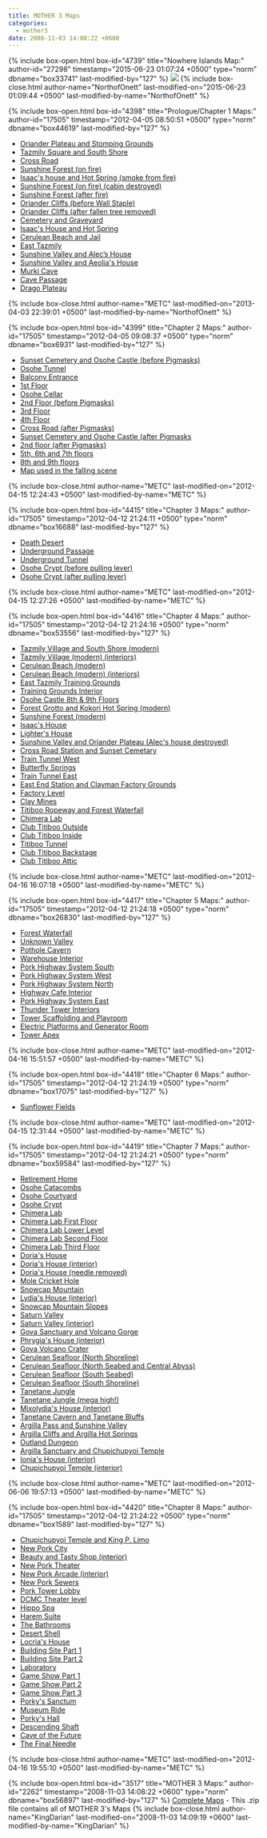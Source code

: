 ```yaml
---
title: MOTHER 3 Maps
categories:
  - mother3
date: 2008-11-03 14:08:22 +0600
---
```

{% include box-open.html box-id="4739" title="Nowhere Islands Map:" author-id="27298" timestamp="2015-06-23 01:07:24 +0500" type="norm" dbname="box33741" last-modified-by="127" %}
<img src="WorldMap.png" />
{% include box-close.html author-name="NorthofOnett" last-modified-on="2015-06-23 01:09:44 +0500" last-modified-by-name="NorthofOnett" %}

{% include box-open.html box-id="4398" title="Prologue/Chapter 1 Maps:" author-id="17505" timestamp="2012-04-05 08:50:51 +0500" type="norm" dbname="box44619" last-modified-by="127" %}
<ul>
<li><a href="http://starmen.net/mother3/walkthroughs/maps/Chapter%201%20Maps/Oriander%20Plateau%20and%20Stomping%20Grounds.png">Oriander Plateau and Stomping Grounds</a></li>
<li><a href="http://starmen.net/mother3/walkthroughs/maps/Chapter%201%20Maps/Tazmily%20Square%20and%20South%20Shore.png">Tazmily Square and South Shore</a></li>
<li><a href="http://starmen.net/mother3/walkthroughs/maps/Chapter%201%20Maps/Cross%20Road.png">Cross Road</a></li>
<li><a href="http://starmen.net/mother3/walkthroughs/maps/Chapter%201%20Maps/Sunshine%20Forest%20(on%20fire).png">Sunshine Forest (on fire)</a></li>
<li><a href="http://starmen.net/mother3/walkthroughs/maps/Chapter%201%20Maps/Forest%20Grotto%20(smoke).png">Isaac's house and Hot Spring (smoke from fire)</a></li>
<li><a href="http://starmen.net/mother3/walkthroughs/maps/Chapter%201%20Maps/Sunshine%20Forest%20(cabin%20destroyed).png">Sunshine Forest (on fire) (cabin destroyed)</a></li>
<li><a href="http://starmen.net/mother3/walkthroughs/maps/Chapter%201%20Maps/Sunshine%20Forest%20(after%20fire).png">Sunshine Forest (after fire)</a></li>
<li><a href="http://starmen.net/mother3/walkthroughs/maps/Chapter%201%20Maps/Oriander%20Cliffs1.png">Oriander Cliffs (before Wall Staple)</a></li>
<li><a href="http://starmen.net/mother3/walkthroughs/maps/Chapter%201%20Maps/Oriander%20Cliffs2.png">Oriander Cliffs (after fallen tree removed)</a></li>
<li><a href="http://starmen.net/mother3/walkthroughs/maps/Chapter%201%20Maps/Sunset%20Cemetary%20and%20Osohe%20Castle.png"> Cemetery and Graveyard</a></li>
<li><a href="http://starmen.net/mother3/walkthroughs/maps/Chapter%201%20Maps/Forest%20Grotto%20and%20Kokori%20Hot%20Spring.png">Isaac's House and Hot Spring</a></li>
<li><a href="http://starmen.net/mother3/walkthroughs/maps/Chapter%201%20Maps/Cerulean%20Beach.png">Cerulean Beach and Jail</a></li>
<li><a href="http://starmen.net/mother3/walkthroughs/maps/Chapter%201%20Maps/East%20Tazmily.png">East Tazmily</a></li>
<li><a
href="http://starmen.net/mother3/walkthroughs/maps/Chapter%201%20Maps/Sunshine%20Valley%20and%20Oriander%20Plateau.png">Sunshine Valley and Alec’s House</a></li>
<li><a href="http://starmen.net/mother3/walkthroughs/maps/Chapter%201%20Maps/Sunshine%20Valley%20and%20Aeolia's%20House.png">Sunshine Valley and Aeolia's House</a></li>
<li><a href="http://starmen.net/mother3/walkthroughs/maps/Chapter%201%20Maps/Murki%20Cave.png">Murki Cave</a></li>
<li><a href="http://starmen.net/mother3/walkthroughs/maps/Chapter%201%20Maps/Cave%20Passage.png">Cave Passage</a></li>
<li><a href="http://starmen.net/mother3/walkthroughs/maps/Chapter%201%20Maps/Oriander%20Canyon%20and%20Drago%20Plateau.png">Drago Plateau</a></li>
</ul>
{% include box-close.html author-name="METC" last-modified-on="2013-04-03 22:39:01 +0500" last-modified-by-name="NorthofOnett" %}

{% include box-open.html box-id="4399" title="Chapter 2 Maps:" author-id="17505" timestamp="2012-04-05 09:08:37 +0500" type="norm" dbname="box6931" last-modified-by="127" %}
<ul>
<li><a href="http://starmen.net/mother3/walkthroughs/maps/Chapter%202%20Maps/Sunset%20Cemetary%20and%20Osohe%20Castle2.png">Sunset Cemetery and Osohe Castle (before Pigmasks)</a></li>
<li><a href="http://starmen.net/mother3/walkthroughs/maps/Chapter%202%20Maps/Osohe%20Tunnel.png">Osohe Tunnel</a></li>
<li><a href="http://starmen.net/mother3/walkthroughs/maps/Chapter%202%20Maps/Balcony%20Entrance.png">Balcony Entrance</a></li>
<li><a href="http://starmen.net/mother3/walkthroughs/maps/Chapter%202%20Maps/First%20Floor.png">1st Floor</a></li>
<li><a href="http://starmen.net/mother3/walkthroughs/maps/Chapter%202%20Maps/Osohe%20Cellar1.png">Osohe Cellar</a></li>
<li><a href="http://starmen.net/mother3/walkthroughs/maps/Chapter%202%20Maps/Second%20Floor.png">2nd Floor (before Pigmasks)</a></li>
<li><a href="http://starmen.net/mother3/walkthroughs/maps/Chapter%202%20Maps/Third%20Floor.png">3rd Floor</a></li>
<li><a href="http://starmen.net/mother3/walkthroughs/maps/Chapter%202%20Maps/Fourth%20Floor.png">4th Floor</a></li>
<li><a href="http://starmen.net/mother3/walkthroughs/maps/Chapter%202%20Maps/Cross%20Road2.png">Cross Road (after Pigmasks)</a></li>
<li><a href="http://starmen.net/mother3/walkthroughs/maps/Chapter%202%20Maps/Sunset%20Cemetary%20and%20Osohe%20Castle3.png">Sunset Cemetery and Osohe Castle (after Pigmasks</a></li>
<li><a href="http://starmen.net/mother3/walkthroughs/maps/Chapter%202%20Maps/Second%20Floor--after%20Pigmasks.png">2nd floor (after Pigmasks)</a></li>
<li><a href="http://starmen.net/mother3/walkthroughs/maps/Chapter%202%20Maps/Fifth--Sixth--Seventh%20Floor.png">5th, 6th and 7th floors</a></li>
<li><a href="http://starmen.net/mother3/walkthroughs/maps/Chapter%202%20Maps/Eighth--Ninth%20Floor.png">8th and 9th floors</a></li>
<li><a href="http://starmen.net/mother3/walkthroughs/maps/Chapter%202%20Maps/Falling_extra.png">Map used in the falling scene</a></li>
</ul>
{% include box-close.html author-name="METC" last-modified-on="2012-04-15 12:24:43 +0500" last-modified-by-name="METC" %}

{% include box-open.html box-id="4415" title="Chapter 3 Maps:" author-id="17505" timestamp="2012-04-12 21:24:11 +0500" type="norm" dbname="box16688" last-modified-by="127" %}
<ul>
<li><a href="http://starmen.net/mother3/walkthroughs/maps/Chapter%203%20Maps/Death%20Desert_complete.png">Death Desert</a></li>
<li><a href="http://starmen.net/mother3/walkthroughs/maps/Chapter%203%20Maps/Underground%20Passage.png">Underground Passage</a></li>
<li><a href="http://starmen.net/mother3/walkthroughs/maps/Chapter%203%20Maps/Underground%20Tunnel.png">Underground Tunnel</a></li>
<li><a href="http://starmen.net/mother3/walkthroughs/maps/Chapter%203%20Maps/Osohe%20Crypt_before%20lever.png">Osohe Crypt (before pulling lever)</a></li>
<li><a href="http://starmen.net/mother3/walkthroughs/maps/Chapter%203%20Maps/Osohe%20Crypt_lever%20pulled.png">Osohe Crypt (after pulling lever)</a></li>
</ul>
{% include box-close.html author-name="METC" last-modified-on="2012-04-15 12:27:26 +0500" last-modified-by-name="METC" %}

{% include box-open.html box-id="4416" title="Chapter 4 Maps:" author-id="17505" timestamp="2012-04-12 21:24:16 +0500" type="norm" dbname="box53556" last-modified-by="127" %}
<ul>
<li><a href="http://starmen.net/mother3/walkthroughs/maps/Chapter%204%20Maps/Tazmily%20Village%20and%20South%20Shore_modern.png">Tazmily Village and South Shore (modern)</a></li>
<li><a href="http://starmen.net/mother3/walkthroughs/maps/Chapter%204%20Maps/Tazmily%20Village_modern_interiors.png">Tazmily Village (modern) (interiors)</a></li>
<li><a href="http://starmen.net/mother3/walkthroughs/maps/Chapter%204%20Maps/Cerulean%20Beach_modern.png">Cerulean Beach (modern)</a></li>
<li><a href="http://starmen.net/mother3/walkthroughs/maps/Chapter%204%20Maps/Cerulean%20Beach_modern_interiors.png">Cerulean Beach (modern) (interiors)</a></li>
<li><a href="http://starmen.net/mother3/walkthroughs/maps/Chapter%204%20Maps/East%20Tazmily_Training%20Grounds.png">East Tazmily Training Grounds</a></li>
<li><a href="http://starmen.net/mother3/walkthroughs/maps/Chapter%204%20Maps/Training%20Grounds_interior.png">Training Grounds Interior</a></li>
<li><a href="http://starmen.net/mother3/walkthroughs/maps/Chapter%204%20Maps/Eighth--Ninth%20Floor.png">Osohe Castle 8th & 9th Floors</a></li>
<li><a href="http://starmen.net/mother3/walkthroughs/maps/Chapter%204%20Maps/Forest%20Grotto%20and%20Kokori%20Hot%20Spring_modern.png">Forest Grotto and Kokori Hot Spring (modern)</a></li>
<li><a href="http://starmen.net/mother3/walkthroughs/maps/Chapter%204%20Maps/Sunshine%20Forest_modern.png">Sunshine Forest (modern)</a></li>
<li><a href="http://starmen.net/mother3/walkthroughs/maps/Chapter%204%20Maps/Isaac's%20house.png">Isaac's House</a></li>
<li><a href="http://starmen.net/mother3/walkthroughs/maps/Chapter%204%20Maps/Lighter's%20house_inprogress.png">Lighter's House</a></li>
<li><a href="http://starmen.net/mother3/walkthroughs/maps/Chapter%204%20Maps/Sunshine%20Valley%20and%20Oriander%20Plateau_house%20destroyed.png">Sunshine Valley and Oriander Plateau (Alec's house destroyed)</a></li>
<li><a href="http://starmen.net/mother3/walkthroughs/maps/Chapter%204%20Maps/Cross%20Road%20Station%20and%20Sunset%20Cemetary.png">Cross Road Station and Sunset Cemetary</a></li>
<li><a href="http://starmen.net/mother3/walkthroughs/maps/Chapter%204%20Maps/Train%20Tunnel_West%20End.png">Train Tunnel West</a></li>
<li><a href="http://starmen.net/mother3/walkthroughs/maps/Chapter%204%20Maps/Butterfly%20Springs.png">Butterfly Springs</a></li>
<li><a href="http://starmen.net/mother3/walkthroughs/maps/Chapter%204%20Maps/Train%20Tunnel_East%20End.png">Train Tunnel East</a></li>
<li><a href="http://starmen.net/mother3/walkthroughs/maps/Chapter%204%20Maps/East%20End%20Station%20and%20Clayman%20Factory%20Grounds.png">East End Station and Clayman Factory Grounds</a></li>
<li><a href="http://starmen.net/mother3/walkthroughs/maps/Chapter%204%20Maps/Factory%20Level.png">Factory Level</a></li>
<li><a href="http://starmen.net/mother3/walkthroughs/maps/Chapter%204%20Maps/Clay%20Mines.png">Clay Mines</a></li>
<li><a href="http://starmen.net/mother3/walkthroughs/maps/Chapter%204%20Maps/Titiboo%20Ropeway%20and%20Forest%20Waterfall.png">Titiboo Ropeway and Forest Waterfall</a></li>
<li><a href="http://starmen.net/mother3/walkthroughs/maps/Chapter%204%20Maps/Chimera%20Lab.png">Chimera Lab</a></li>
<li><a href="http://starmen.net/mother3/walkthroughs/maps/Chapter%204%20Maps/Club%20Titiboo_outside.png">Club Titiboo Outside</a></li>
<li><a href="http://starmen.net/mother3/walkthroughs/maps/Chapter%204%20Maps/Club%20Titiboo_inside.png">Club Titiboo Inside</a></li>
<li><a href="http://starmen.net/mother3/walkthroughs/maps/Chapter%204%20Maps/Titiboo%20Tunnel.png">Titiboo Tunnel</a></li>
<li><a href="http://starmen.net/mother3/walkthroughs/maps/Chapter%204%20Maps/Club%20Titiboo_backstage.png">Club Titiboo Backstage</a></li>
<li><a href="http://starmen.net/mother3/walkthroughs/maps/Chapter%204%20Maps/Club%20Titiboo_attic.png">Club Titiboo Attic</a></li>
</ul>
{% include box-close.html author-name="METC" last-modified-on="2012-04-16 16:07:18 +0500" last-modified-by-name="METC" %}

{% include box-open.html box-id="4417" title="Chapter 5 Maps:" author-id="17505" timestamp="2012-04-12 21:24:18 +0500" type="norm" dbname="box26830" last-modified-by="127" %}
<ul>
<li><a href="http://starmen.net/mother3/walkthroughs/maps/Chapter%205%20Maps/Forest%20Waterfall.png">Forest Waterfall</a></li>
<li><a href="http://starmen.net/mother3/walkthroughs/maps/Chapter%205%20Maps/Unknown%20Valley.png">Unknown Valley</a></li>
<li><a href="http://starmen.net/mother3/walkthroughs/maps/Chapter%205%20Maps/Pothole%20Cavern.png">Pothole Cavern</a></li>
<li><a href="http://starmen.net/mother3/walkthroughs/maps/Chapter%205%20Maps/Thunder%20Warehouse_interior.png">Warehouse Interior</a></li>
<li><a href="http://starmen.net/mother3/walkthroughs/maps/Chapter%205%20Maps/Pork%20Highway%20System_South.png">Pork Highway System South</a></li>
<li><a href="http://starmen.net/mother3/walkthroughs/maps/Chapter%205%20Maps/Pork%20Highway%20System_West.png">Pork Highway System West</a></li>
<li><a href="http://starmen.net/mother3/walkthroughs/maps/Chapter%205%20Maps/Pork%20Highway%20System_North.png">Pork Highway System North</a></li>
<li><a href="http://starmen.net/mother3/walkthroughs/maps/Chapter%205%20Maps/Highway%20Cafe_interior.png">Highway Cafe Interior</a></li>
<li><a href="http://starmen.net/mother3/walkthroughs/maps/Chapter%205%20Maps/Pork%20Highway%20System_East.png">Pork Highway System East</a></li>
<li><a href="http://starmen.net/mother3/walkthroughs/maps/Chapter%205%20Maps/Thunder%20Tower_interiors.png">Thunder Tower Interiors</a></li>
<li><a href="http://starmen.net/mother3/walkthroughs/maps/Chapter%205%20Maps/Tower%20Scaffolding%20and%20Playroom.png">Tower Scaffolding and Playroom</a></li>
<li><a href="http://starmen.net/mother3/walkthroughs/maps/Chapter%205%20Maps/Electric%20Platforms%20and%20Generator%20Room.png">Electric Platforms and Generator Room</a></li>
<li><a href="http://starmen.net/mother3/walkthroughs/maps/Chapter%205%20Maps/Tower%20Apex.png">Tower Apex</a></li>
</ul>
{% include box-close.html author-name="METC" last-modified-on="2012-04-16 15:51:57 +0500" last-modified-by-name="METC" %}

{% include box-open.html box-id="4418" title="Chapter 6 Maps:" author-id="17505" timestamp="2012-04-12 21:24:19 +0500" type="norm" dbname="box17075" last-modified-by="127" %}
<ul>
<li><a href="http://starmen.net/mother3/walkthroughs/maps/Chapter%206%20Maps/Chapter%206%20Sunflower%20Fields.png">Sunflower Fields</a></li>
</ul>
{% include box-close.html author-name="METC" last-modified-on="2012-04-15 12:31:44 +0500" last-modified-by-name="METC" %}

{% include box-open.html box-id="4419" title="Chapter 7 Maps:" author-id="17505" timestamp="2012-04-12 21:24:21 +0500" type="norm" dbname="box59584" last-modified-by="127" %}
<ul>
<li><a href="http://starmen.net/mother3/walkthroughs/maps/Chapter%207%20Maps/Retirement%20Home.png">Retirement Home</a></li>
<li><a href="http://starmen.net/mother3/walkthroughs/maps/Chapter%207%20Maps/Osohe%20Catacombs.png">Osohe Catacombs</a></li>
<li><a href="http://starmen.net/mother3/walkthroughs/maps/Chapter%207%20Maps/Osohe%20Courtyard.png">Osohe Courtyard</a></li>
<li><a href="http://starmen.net/mother3/walkthroughs/maps/Chapter%207%20Maps/Osohe%20Crypt.png">Osohe Crypt</a></li>
<li><a href="http://starmen.net/mother3/walkthroughs/maps/Chapter%207%20Maps/Chimera%20Lab.png">Chimera Lab</a></li>
<li><a href="http://starmen.net/mother3/walkthroughs/maps/Chapter%207%20Maps/Chimera%20Lab_first%20floor.png">Chimera Lab First Floor</a></li>
<li><a href="http://starmen.net/mother3/walkthroughs/maps/Chapter%207%20Maps/Chimera%20Lab_lower%20level.png">Chimera Lab Lower Level</a></li>
<li><a href="http://starmen.net/mother3/walkthroughs/maps/Chapter%207%20Maps/Chimera%20Lab_second%20floor.png">Chimera Lab Second Floor</a></li>
<li><a href="http://starmen.net/mother3/walkthroughs/maps/Chapter%207%20Maps/Chimera%20Lab_third%20floor.png">Chimera Lab Third Floor</a></li>
<li><a href="http://starmen.net/mother3/walkthroughs/maps/Chapter%207%20Maps/Doria's%20House.png">Doria's House</a></li>
<li><a href="http://starmen.net/mother3/walkthroughs/maps/Chapter%207%20Maps/Doria's%20House_interior.png">Doria's House (interior)</a></li>
<li><a href="http://starmen.net/mother3/walkthroughs/maps/Chapter%207%20Maps/Doria's%20House_needle%20removed.png">Doria's House (needle removed)</a></li>
<li><a href="http://starmen.net/mother3/walkthroughs/maps/Chapter%207%20Maps/Mole%20Cricket%20Hole_complete.png">Mole Cricket Hole</a></li>
<li><a href="http://starmen.net/mother3/walkthroughs/maps/Chapter%207%20Maps/Snowcap%20Sanctuary.png">Snowcap Mountain</a></li>
<li><a href="http://starmen.net/mother3/walkthroughs/maps/Chapter%207%20Maps/Lydia's%20House_interior.png">Lydia's House (interior)</a></li>
<li><a href="http://starmen.net/mother3/walkthroughs/maps/Chapter%207%20Maps/Snowcap%20Mountain%20Slopes.png">Snowcap Mountain Slopes</a></li>
<li><a href="http://starmen.net/mother3/walkthroughs/maps/Chapter%207%20Maps/Saturn%20Valley.png">Saturn Valley</a></li>
<li><a href="http://starmen.net/mother3/walkthroughs/maps/Chapter%207%20Maps/Saturn%20Valley_interiors.png">Saturn Valley (interior)</a></li>
<li><a href="http://starmen.net/mother3/walkthroughs/maps/Chapter%207%20Maps/Gova%20Sanctuary%20and%20Volcano%20Gorge.png">Gova Sanctuary and Volcano Gorge</a></li>
<li><a href="http://starmen.net/mother3/walkthroughs/maps/Chapter%207%20Maps/Phrygia's%20House_interior.png">Phrygia's House (interior)</a></li>
<li><a href="http://starmen.net/mother3/walkthroughs/maps/Chapter%207%20Maps/Gova%20Volcano%20Crater.png">Gova Volcano Crater</a></li>
<li><a href="http://starmen.net/mother3/walkthroughs/maps/Chapter%207%20Maps/Cerlean%20Sea%20Floor_North%20Shoreline.png">Cerulean Seafloor (North Shoreline)</a></li>
<li><a href="http://starmen.net/mother3/walkthroughs/maps/Chapter%207%20Maps/Cerulean%20Sea%20Floor_North%20Seabed%20and%20Central%20Abyss.png">Cerulean Seafloor (North Seabed and Central Abyss)</a></li>
<li><a href="http://starmen.net/mother3/walkthroughs/maps/Chapter%207%20Maps/Cerulean%20Sea%20Floor_South%20Seabed.png">Cerulean Seafloor (South Seabed)</a></li>
<li><a href="http://starmen.net/mother3/walkthroughs/maps/Chapter%207%20Maps/Cerulean%20Sea%20Floor_South%20Shoreline.png">Cerulean Seafloor (South Shoreline)</a></li>
<li><a href="http://starmen.net/mother3/walkthroughs/maps/Chapter%207%20Maps/Tanetane%20Jungle_real.png">Tanetane Jungle</a></li>
<li><a href="http://starmen.net/mother3/walkthroughs/maps/Chapter%207%20Maps/Tanetane%20Jungle_mushrooms.png">Tanetane Jungle (mega high!)</a></li>
<li><a href="http://starmen.net/mother3/walkthroughs/maps/Chapter%207%20Maps/Mixolydia's%20House_interior.png">Mixolydia's House (interior)</a></li>
<li><a href="http://starmen.net/mother3/walkthroughs/maps/Chapter%207%20Maps/Tanetane%20Cavern%20and%20Tanetane%20Bluffs.png">Tanetane Cavern and Tanetane Bluffs</a></li>
<li><a href="http://starmen.net/mother3/walkthroughs/maps/Chapter%207%20Maps/Argilla%20Pass%20and%20Sunshine%20Valley.png">Argilla Pass and Sunshine Valley</a></li>
<li><a href="http://starmen.net/mother3/walkthroughs/maps/Chapter%207%20Maps/Argilla%20Cliffs%20and%20Argilla%20Hot%20Springs.png">Argilla Cliffs and Argilla Hot Springs</a></li>
<li><a href="http://starmen.net/mother3/walkthroughs/maps/Chapter%207%20Maps/Outland%20Dungeon.png">Outland Dungeon</a></li>
<li><a href="http://starmen.net/mother3/walkthroughs/maps/Chapter%207%20Maps/Argilla%20Sanctuary%20and%20Chupichupyoi%20Temple.png">Argilla Sanctuary and Chupichupyoi Temple</a></li>
<li><a href="http://starmen.net/mother3/walkthroughs/maps/Chapter%207%20Maps/Ionia's%20House_interior.png">Ionia's House (interior)</a></li>
<li><a href="http://starmen.net/mother3/walkthroughs/maps/Chapter%207%20Maps/Chupichupyoi%20Temple_interior.png">Chupichupyoi Temple (interior)</a></li>
</ul>
{% include box-close.html author-name="METC" last-modified-on="2012-06-06 19:57:13 +0500" last-modified-by-name="METC" %}

{% include box-open.html box-id="4420" title="Chapter 8 Maps:" author-id="17505" timestamp="2012-04-12 21:24:22 +0500" type="norm" dbname="box1589" last-modified-by="127" %}
<ul>
<li><a href="http://starmen.net/mother3/walkthroughs/maps/Chapter%208%20Maps/Chupichupyoi%20Temple%20and%20King%20P%20Limo.png">Chupichupyoi Temple and  King P. Limo</a></li>
<li><a href="http://starmen.net/mother3/walkthroughs/maps/Chapter%208%20Maps/New%20Pork%20City.png">New Pork City</a></li>
<li><a href="http://starmen.net/mother3/walkthroughs/maps/Chapter%208%20Maps/Beauty%20and%20Tasty%20Shop_interior.png">Beauty and Tasty Shop (interior)</a></li>
<li><a href="http://starmen.net/mother3/walkthroughs/maps/Chapter%208%20Maps/New%20Pork%20Theater.png">New Pork Theater</a></li>
<li><a href="http://starmen.net/mother3/walkthroughs/maps/Chapter%208%20Maps/New%20Pork%20Arcade_interior.png">New Pork Arcade (interior)</a></li>
<li><a href="http://starmen.net/mother3/walkthroughs/maps/Chapter%208%20Maps/New%20Pork%20Sewers.png">New Pork Sewers</a></li>
<li><a href="http://starmen.net/mother3/walkthroughs/maps/Chapter%208%20Maps/Pork%20Tower%20Lobby.png">Pork Tower Lobby</a></li>
<li><a href="http://starmen.net/mother3/walkthroughs/maps/Chapter%208%20Maps/DCMC%20theater%20level.png">DCMC Theater level</a></li>
<li><a href="http://starmen.net/mother3/walkthroughs/maps/Chapter%208%20Maps/Hippo%20Spa.png">Hippo Spa</a></li>
<li><a href="http://starmen.net/mother3/walkthroughs/maps/Chapter%208%20Maps/Harem%20Suite.png">Harem Suite</a></li>
<li><a href="http://starmen.net/mother3/walkthroughs/maps/Chapter%208%20Maps/Bathrooms_complete.png">The Bathrooms</a></li>
<li><a href="http://starmen.net/mother3/walkthroughs/maps/Chapter%208%20Maps/Desert%20Shell.png">Desert Shell</a></li>
<li><a href="http://starmen.net/mother3/walkthroughs/maps/Chapter%208%20Maps/Locria's%20House.png">Locria's House</a></li>
<li><a href="http://starmen.net/mother3/walkthroughs/maps/Chapter%208%20Maps/Building%20Site%201.png">Building Site Part 1</a></li>
<li><a href="http://starmen.net/mother3/walkthroughs/maps/Chapter%208%20Maps/Building%20Site%202.png">Building Site Part 2</a></li>
<li><a href="http://starmen.net/mother3/walkthroughs/maps/Chapter%208%20Maps/Laboratory.png">Laboratory</a></li>
<li><a href="http://starmen.net/mother3/walkthroughs/maps/Chapter%208%20Maps/Game%20Show%20Part%201.png">Game Show Part 1</a></li>
<li><a href="http://starmen.net/mother3/walkthroughs/maps/Chapter%208%20Maps/Game%20Show%20Part%202.png">Game Show Part 2</a></li>
<li><a href="http://starmen.net/mother3/walkthroughs/maps/Chapter%208%20Maps/Game%20Show%20Part%203.png">Game Show Part 3</a></li>
<li><a href="http://starmen.net/mother3/walkthroughs/maps/Chapter%208%20Maps/Porky's%20Sanctum.png">Porky's Sanctum</a></li>
<li><a href="http://starmen.net/mother3/walkthroughs/maps/Chapter%208%20Maps/Museum%20Ride.png">Museum Ride</a></li>
<li><a href="http://starmen.net/mother3/walkthroughs/maps/Chapter%208%20Maps/Porky's%20Hall.png">Porky's Hall</a></li>
<li><a href="http://starmen.net/mother3/walkthroughs/maps/Chapter%208%20Maps/Descending%20Shaft.png">Descending Shaft</a></li>
<li><a href="http://starmen.net/mother3/walkthroughs/maps/Chapter%208%20Maps/Cave%20of%20the%20Future.png">Cave of the Future</a></li>
<li><a href="http://starmen.net/mother3/walkthroughs/maps/Chapter%208%20Maps/The%20Final%20Needle.png">The Final Needle</a></li>
</ul>
{% include box-close.html author-name="METC" last-modified-on="2012-04-16 19:55:10 +0500" last-modified-by-name="METC" %}

{% include box-open.html box-id="3517" title="MOTHER 3 Maps:" author-id="2262" timestamp="2008-11-03 14:08:22 +0600" type="norm" dbname="box56897" last-modified-by="127" %}
<a href="../../maps/m3_maps.zip">Complete Maps</a> - This .zip file contains all of MOTHER 3's Maps
{% include box-close.html author-name="KingDarian" last-modified-on="2008-11-03 14:09:19 +0600" last-modified-by-name="KingDarian" %}
